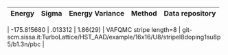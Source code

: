 |       Energy          |  Sigma          | Energy Variance  |  Method                                                          | Data repository                |
| ----------------------| ----------------| -----------------|------------------------------------------------------------------|------------------------------- |

|   -175.815680   |   .013312   |    1.86(29)   | VAFQMC stripe length=8 | git-scm.sissa.it:TurboLattice/HST_AAD/example/16x16/U8/stripel8doping1su8p5/b1.3n/pbc |
